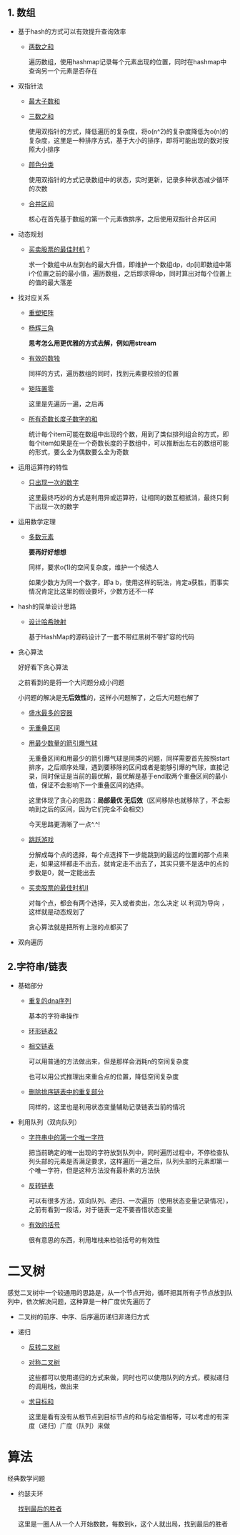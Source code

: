 ## 1. 数组

- 基于hash的方式可以有效提升查询效率

  - [两数之和](https://leetcode.cn/problems/two-sum/)

    遍历数组，使用hashmap记录每个元素出现的位置，同时在hashmap中查询另一个元素是否存在

- 双指针法

  - [最大子数和](https://leetcode.cn/problems/maximum-subarray/)

  - [三数之和](https://leetcode.cn/problems/3sum/)

    使用双指针的方式，降低遍历的复杂度，将o(n^2)的复杂度降低为o(n)的复杂度，这里是一种排序方式，基于大小的排序，即将可能出现的数对按照大小排序

  - [颜色分类](https://leetcode.cn/problems/sort-colors/)

    使用双指针的方式记录数组中的状态，实时更新，记录多种状态减少循环的次数

  - [合并区间](https://leetcode.cn/problems/merge-intervals/submissions/)

    核心在首先基于数组的第一个元素做排序，之后使用双指针合并区间

- 动态规划

  - [买卖股票的最佳时机](https://leetcode.cn/problems/best-time-to-buy-and-sell-stock/submissions/)？

    求一个数组中从左到右的最大升值，即维护一个数组dp，dp[i]即数组中第i个位置之前的最小值，遍历数组，之后即求得dp，同时算出对每个位置上的值的最大落差

- 找对应关系

  - [重塑矩阵](https://leetcode.cn/problems/reshape-the-matrix)

  - [杨辉三角](https://leetcode.cn/problems/pascals-triangle/)

    **思考怎么用更优雅的方式去解，例如用stream**

  - [有效的数独](https://leetcode.cn/problems/valid-sudoku/submissions/)

    同样的方式，遍历数组的同时，找到元素要校验的位置

  - [矩阵置零](https://leetcode.cn/problems/set-matrix-zeroes/)

    这里是先遍历一遍，之后再

  - [所有奇数长度子数字的和](https://leetcode.cn/problems/sum-of-all-odd-length-subarrays/solution/suo-you-qi-shu-chang-du-zi-shu-zu-de-he-yoaqu/)

    统计每个item可能在数组中出现的个数，用到了类似排列组合的方式，即每个item如果是在一个奇数长度的子数组中，可以推断出左右的数组可能的形式，要么全为偶数要么全为奇数

- 运用运算符的特性

  - [只出现一次的数字](https://leetcode.cn/problems/single-number/)

    这里最终巧妙的方式是利用异或运算符，让相同的数互相抵消，最终只剩下出现一次的数字

- 运用数学定理

  - [多数元素](https://leetcode.cn/problems/majority-element/)

    **要再好好想想**

    同样，要求o(1)的空间复杂度，维护一个候选人

    如果少数方为同一个数字，即a b，使用这样的玩法，肯定a获胜，而事实情况肯定比这里的假设要坏，少数方还不一样

- hash的简单设计思路

  - [设计哈希映射](https://leetcode.cn/problems/design-hashmap/)

    基于HashMap的源码设计了一套不带红黑树不带扩容的代码

- 贪心算法

  好好看下贪心算法

  之前看到的是将一个大问题分成小问题

  小问题的解决是无**后效性**的，这样小问题解了，之后大问题也解了

  - [盛水最多的容器](https://leetcode.cn/problems/container-with-most-water/)

  - [无重叠区间](https://leetcode.cn/problems/non-overlapping-intervals/)

  - [用最少数量的箭引爆气球](https://leetcode.cn/problems/non-overlapping-intervals/)

    无重叠区间和用最少的箭引爆气球是同类的问题，同样需要首先按照start排序，之后顺序处理，遇到要移除的区间或者是能够引爆的气球，直接记录，同时保证是当前的最优解，最优解是基于end取两个重叠区间的最小值，保证不会影响下一个重叠区间的选择。

    这里体现了贪心的思路：**局部最优 无后效**（区间移除也就移除了，不会影响到之后的区间，因为它们完全不会相交）

    今天思路更清晰了一点^.^!

  - [跳跃游戏](https://leetcode.cn/problems/jump-game/)

    分解成每个点的选择，每个点选择下一步能跳到的最远的位置的那个点来走，如果这样都走不出去，就肯定走不出去了，其实只要不是选中的点的步数是0，就一定能出去

  - [买卖股票的最佳时机Ⅱ](https://leetcode.cn/problems/best-time-to-buy-and-sell-stock-ii/)

    对每个点，都会有两个选择，买入或者卖出，怎么决定 以 利润为导向 ，这样就是动态规划了

    贪心算法就是把所有上涨的点都买了

- 双向遍历

## 2.字符串/链表

- 基础部分

  - [重复的dna序列](https://leetcode.cn/problems/repeated-dna-sequences/)

    基本的字符串操作

  - [环形链表2](https://leetcode.cn/problems/linked-list-cycle-ii/)

  - [相交链表](https://leetcode.cn/problems/intersection-of-two-linked-lists/)

    可以用普通的方法做出来，但是那样会消耗n的空间复杂度

    也可以用公式推理出来重合点的位置，降低空间复杂度
  
  - [删除排序链表中的重复部分](https://leetcode.cn/problems/remove-duplicates-from-sorted-list/)
  
    同样的，这里也是利用状态变量辅助记录链表当前的情况


- 利用队列（双向队列）

  - [字符串中的第一个唯一字符](https://leetcode.cn/problems/first-unique-character-in-a-string/)

    把当前确定的唯一出现的字符放到队列中，同时遍历过程中，不停检查队列头部的元素是否满足要求，这样遍历一遍之后，队列头部的元素即第一个唯一字符，但是这种方法没有最朴素的方法快

  - [反转链表](https://leetcode.cn/problems/reverse-linked-list/submissions/)
  
    可以有很多方法，双向队列、递归、一次遍历（使用状态变量记录情况），之前有看到一段话，对于链表一定不要吝惜状态变量
  
  - [有效的括号](https://leetcode.cn/problems/valid-parentheses/submissions/)
  
    很有意思的东西，利用堆栈来检验括号的有效性

# 二叉树

感觉二叉树中一个较通用的思路是，从一个节点开始，循环把其所有子节点放到队列中，依次解决问题，这种算是一种广度优先遍历了

- 二叉树的前序、中序、后序遍历递归非递归方式

- 递归

  - [反转二叉树](https://leetcode.cn/problems/invert-binary-tree/submissions/)

  - [对称二叉树](https://leetcode.cn/problems/symmetric-tree/submissions/)

    这些都可以使用递归的方式来做，同时也可以使用队列的方式，模拟递归的调用栈，做出来

  - [求目标和](https://leetcode.cn/problems/path-sum/solution/)

    这里是看有没有从根节点到目标节点的和与给定值相等，可以考虑的有深度（递归）广度（队列）来做





# 算法

经典数学问题

- 约瑟夫环

  [找到最后的胜者](https://leetcode.cn/problems/find-the-winner-of-the-circular-game/solution/)

  这里是一圈人从一个人开始数数，每数到k，这个人就出局，找到最后的胜者



